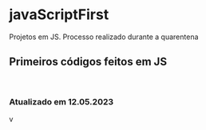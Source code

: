 # javaScriptFirst

Projetos em JS.
Processo realizado durante a quarentena             
          
## Primeiros códigos feitos em JS      
<br> 

### Atualizado em 12.05.2023 
 
 v 
